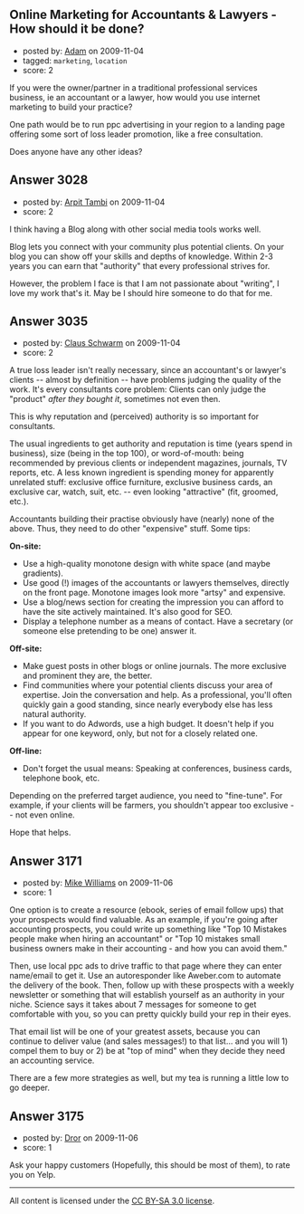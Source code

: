 ## Online Marketing for Accountants & Lawyers - How should it be done?

- posted by: [Adam](https://stackexchange.com/users/-1/433-adam) on 2009-11-04
- tagged: `marketing`, `location`
- score: 2

If you were the owner/partner in a traditional professional services business, ie an accountant or a lawyer, how would you use internet marketing to build your practice?

One path would be to run ppc advertising in your region to a landing page offering some sort of loss leader promotion, like a free consultation.  

Does anyone have any other ideas?


## Answer 3028

- posted by: [Arpit Tambi](https://stackexchange.com/users/-1/309-arpit-tambi) on 2009-11-04
- score: 2

I think having a Blog along with other social media tools works well.

Blog lets you connect with your community plus potential clients. On your blog you can show off your skills and depths of knowledge. Within 2-3 years you can earn that "authority" that every professional strives for.

However, the problem I face is that I am not passionate about "writing", I love my work that's it. May be I should hire someone to do that for me.


## Answer 3035

- posted by: [Claus Schwarm](https://stackexchange.com/users/-1/294-claus-schwarm) on 2009-11-04
- score: 2

A true loss leader isn't really necessary, since an accountant's or lawyer's clients -- almost by definition -- have problems judging the quality of the work. It's every consultants core problem: Clients can only judge the "product" *after they bought it*, sometimes not even then.

This is why reputation and (perceived) authority is so important for consultants.

The usual ingredients to get authority and reputation is time (years spend in business), size (being in the top 100), or word-of-mouth: being recommended by previous clients or independent magazines, journals, TV reports, etc. A less known ingredient is spending money for apparently unrelated stuff: exclusive office furniture, exclusive business cards, an exclusive car, watch, suit, etc. -- even looking "attractive" (fit, groomed, etc.).

Accountants building their practise obviously have (nearly) none of the above. Thus, they need to do other "expensive" stuff. Some tips:

**On-site:**

 * Use a high-quality monotone design with white space (and maybe gradients).
 * Use good (!) images of the accountants or lawyers themselves, directly on the front page. Monotone images look more "artsy" and expensive.
 * Use a blog/news section for creating the impression you can afford to have the site actively maintained. It's also good for SEO.
 * Display a telephone number as a means of contact. Have a secretary (or someone else pretending to be one) answer it.

**Off-site:**

 * Make guest posts in other blogs or online journals. The more exclusive and prominent they are, the better.
 * Find communities where your potential clients discuss your area of expertise. Join the conversation and help. As a professional, you'll often quickly gain a good standing, since nearly everybody else has less natural authority.
 * If you want to do Adwords, use a high budget. It doesn't help if you appear for one keyword, only, but not for a closely related one.

**Off-line:**

* Don't forget the usual means: Speaking at conferences, business cards, telephone book, etc.

Depending on the preferred target audience, you need to "fine-tune". For example, if your clients will be farmers, you shouldn't appear too exclusive -- not even online.

Hope that helps.



## Answer 3171

- posted by: [Mike Williams](https://stackexchange.com/users/-1/1335-mike-williams) on 2009-11-06
- score: 1

One option is to create a resource (ebook, series of email follow ups) that your prospects would find valuable. As an example, if you're going after accounting prospects, you could write up something like "Top 10 Mistakes people make when hiring an accountant" or "Top 10 mistakes small business owners make in their accounting - and how you can avoid them."

Then, use local ppc ads to drive traffic to that page where they can enter name/email to get it. Use an autoresponder like Aweber.com to automate the delivery of the book. Then, follow up with these prospects with a weekly newsletter or something that will establish yourself as an authority in your niche. Science says it takes about 7 messages for someone to get comfortable with you, so you can pretty quickly build your rep in their eyes. 

That email list will be one of your greatest assets, because you can continue to deliver value (and sales messages!) to that list... and you will 1) compel them to buy or 2) be at "top of mind" when they decide they need an accounting service.

There are a few more strategies as well, but my tea is running a little low to go deeper.


## Answer 3175

- posted by: [Dror](https://stackexchange.com/users/-1/1057-dror) on 2009-11-06
- score: 1

Ask your happy customers (Hopefully, this should be most of them), to rate you on Yelp. 



---

All content is licensed under the [CC BY-SA 3.0 license](https://creativecommons.org/licenses/by-sa/3.0/).
